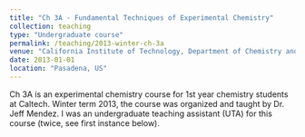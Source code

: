 ```yaml
---
title: "Ch 3A - Fundamental Techniques of Experimental Chemistry"
collection: teaching
type: "Undergraduate course"
permalink: /teaching/2013-winter-ch-3a
venue: "California Institute of Technology, Department of Chemistry and Chemical Engineering"
date: 2013-01-01
location: "Pasadena, US"
---
```


Ch 3A is an experimental chemistry course for 1st year chemistry students at Caltech. Winter term 2013, the course was organized and taught by Dr. Jeff Mendez. I was an undergraduate teaching assistant (UTA) for this course (twice, see first instance below).
